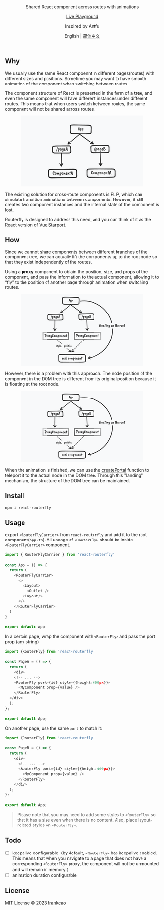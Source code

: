 <br>
<p align="center">
Shared React component across routes with animations 
</p>
<p align="center"><a href="https://friendly-paletas-0b8746.netlify.app/">Live Playground</a></p>
<p align="center">
Inspired by <a href="https://github.com/antfu/">Antfu</a>
</p>
<p align="center">English | <a href="./README.zh.md">简体中文</a></p>
<br>

## Why
We usually use the same React compoennt in different pages(routes) with different sizes and positions. Sometime you may want to have smooth animation of the component when switching between routes.

The component structure of React is presented in the form of a **tree**, and even the same component will have different instances under different routes. This means that when users switch between routes, the same component will not be shared across routes.

<p align="center">
<img src="./graphs/readme1.png" width="400" />
</p>

The existing solution for cross-route components is FLIP, which can simulate transition animations between components. However, it still creates two component instances and the internal state of the component is lost.

Routerfly is designed to address this need, and you can think of it as the React version of [Vue Starport](https://github.com/antfu/vue-starport).

## How
Since we cannot share components between different branches of the component tree, we can actually lift the components up to the root node so that they exist independently of the routes.

Using a **proxy** component to obtain the position, size, and props of the component, and pass the information to the actual component, allowing it to “fly” to the position of another page through animation when switching routes.

<p align="center">
<img src="./graphs/readme2.png" width="400" />
</p>

However, there is a problem with this approach. The node position of the component in the DOM tree is different from its original position because it is floating at the root node.

<p align="center">
<img src="./graphs/readme2.png" width="400" />
</p>

When the animation is finished, we can use the [createPortal](https://beta.reactjs.org/reference/react-dom/createPortal) function to teleport it to the actual node in the DOM tree. Through this "landing" mechanism, the structure of the DOM tree can be maintained.

## Install
```
npm i react-routerfly
```

## Usage
export `<RouterFlyCarrier>` from `react-routerfly` and add it to the root component(`app.ts`). All useage of `<RouterFly>` should be inside `<RouterFlyCarrier>` component.

```ts
import { RouterFlyCarrier } from 'react-routerfly'

const App = () => {
  return (
    <RouterFlyCarrier>
      <>
        <Layout>
          <Outlet />
        <Layout/>
      </>
    </RouterFlyCarrier>
  )
}

export default App
```

In a certain page, wrap the component with `<RouterFly>` and pass the port prop (any string)

```ts
import {RouterFly} from 'react-routerfly'

const PageA = () => {
  return (
    <div>
    <!-- ... -->
    <RouterFly port={id} style={{height:600px}}>
      <MyComponent prop={value} />
    </RouterFly>
  </div>
  );
};

export default App;
```

On another page, use the same `port` to match it:

```ts
import {RouterFly} from 'react-routerfly'

const PageB = () => {
  return (
    <div>
      <!-- ... -->
      <RouterFly port={id} style={{height:400px}}>
        <MyComponent prop={value} />
      </RouterFly>
    </div>
  );
};

export default App;
```

> Please note that you may need to add some styles to `<RouterFly>` so that it has a size even when there is no content. Also, place layout-related styles on `<RouterFly>`.

## Todo

- [ ] keepalive configurable（by default, `<RouterFly>` has keepalive enabled. This means that when you navigate to a page that does not have a corresponding `<RouterFly>` proxy, the component will not be unmounted and will remain in memory.）
- [ ] animation duration configurable

## License

[MIT](./LICENSE) License © 2023 [frankcao](https://github.com/Frankcaozas)
